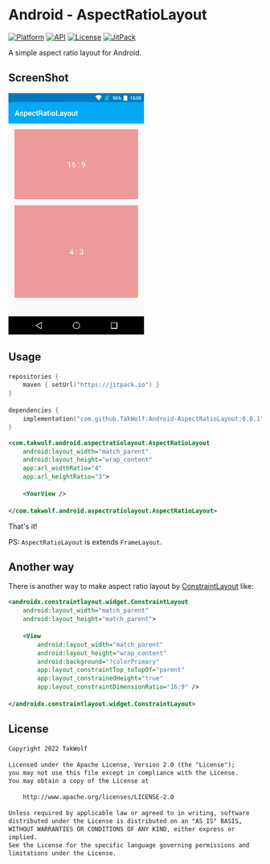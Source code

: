 # Android - AspectRatioLayout

[![Platform](https://img.shields.io/badge/platform-Android-brightgreen)](https://developer.android.com)
[![API](https://img.shields.io/badge/API-21%2B-brightgreen)](https://android-arsenal.com/api?level=21)
[![License](https://img.shields.io/github/license/TakWolf/Android-AspectRatioLayout)](https://www.apache.org/licenses/LICENSE-2.0)
[![JitPack](https://jitpack.io/v/TakWolf/Android-AspectRatioLayout.svg)](https://jitpack.io/#TakWolf/Android-AspectRatioLayout)

A simple aspect ratio layout for Android.

## ScreenShot

![ScreenShot](art/screenshot.png)

## Usage

```kotlin
repositories {
    maven { setUrl("https://jitpack.io") }
}

dependencies {
    implementation("com.github.TakWolf:Android-AspectRatioLayout:0.0.1")
}
```

```xml
<com.takwolf.android.aspectratiolayout.AspectRatioLayout
    android:layout_width="match_parent"
    android:layout_height="wrap_content"
    app:arl_widthRatio="4"
    app:arl_heightRatio="3">

    <YourView />
    
</com.takwolf.android.aspectratiolayout.AspectRatioLayout>
```

That's it!

PS: `AspectRatioLayout` is extends `FrameLayout`.

## Another way

There is another way to make aspect ratio layout by [ConstraintLayout](https://developer.android.google.cn/training/constraint-layout) like:

```xml
<androidx.constraintlayout.widget.ConstraintLayout
    android:layout_width="match_parent"
    android:layout_height="match_parent">
    
    <View 
        android:layout_width="match_parent"
        android:layout_height="wrap_content"
        android:background="?colorPrimary"
        app:layout_constraintTop_toTopOf="parent"
        app:layout_constrainedHeight="true"
        app:layout_constraintDimensionRatio="16:9" />

</androidx.constraintlayout.widget.ConstraintLayout>
```

## License

```
Copyright 2022 TakWolf

Licensed under the Apache License, Version 2.0 (the "License");
you may not use this file except in compliance with the License.
You may obtain a copy of the License at

    http://www.apache.org/licenses/LICENSE-2.0

Unless required by applicable law or agreed to in writing, software
distributed under the License is distributed on an "AS IS" BASIS,
WITHOUT WARRANTIES OR CONDITIONS OF ANY KIND, either express or implied.
See the License for the specific language governing permissions and
limitations under the License.
```
